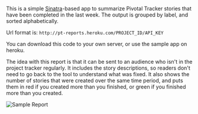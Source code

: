 This is a simple [Sinatra]("http://www.sinatrarb.com/")-based app to summarize Pivotal Tracker
stories that have been completed in the last week.  The output is grouped by label, and sorted
alphabetically.

Url format is: `http://pt-reports.heroku.com/PROJECT_ID/API_KEY`

You can download this code to your own server, or use the sample app on heroku.

The idea with this report is that it can be sent to an audience who isn't in the project tracker regularly.  It includes
the story descriptions, so readers don't need to go back to the tool to understand what was fixed.  It also shows the number
of stories that were created over the same time period, and puts them in red if you created more than you finished, or green
if you finished more than you created.

![Sample Report](http://content.screencast.com/users/tlianza/folders/Jing/media/4086349d-8765-4093-9cbf-9303f55ae06c/2011-02-19_1355.png)